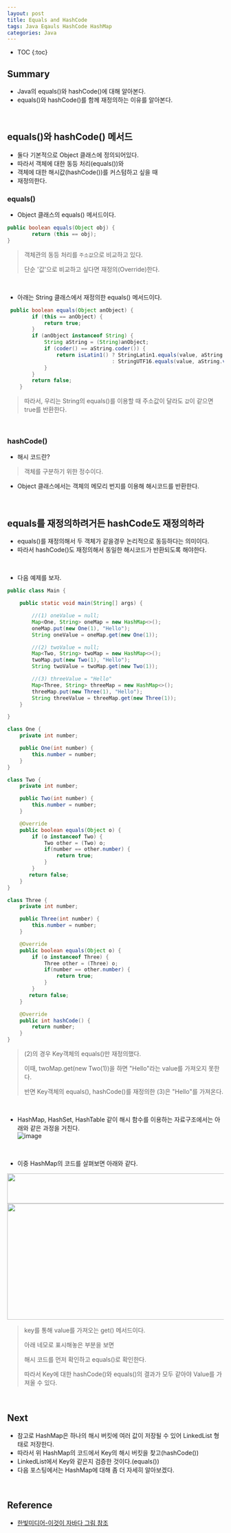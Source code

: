 ```yaml
---
layout: post
title: Equals and HashCode
tags: Java Eqauls HashCode HashMap
categories: Java
---
```

  
* TOC
{:toc}  
  
## Summary
* Java의 equals()와 hashCode()에 대해 알아본다.
* equals()와 hashCode()를 함께 재정의하는 이유를 알아본다.
  
<br>  

## equals()와 hashCode() 메서드
* 둘다 기본적으로 Object 클래스에 정의되어있다.
* 따라서 객체에 대한 동등 처리(equals())와
* 객체에 대한 해시값(hashCode())를 커스텀하고 싶을 때
* 재정의한다.

### equals()
* Object 클래스의 equals() 메서드이다.
```java  
public boolean equals(Object obj) {
        return (this == obj);
}
```
> 객체관의 동등 처리를 `주소값`으로 비교하고 있다.
>
> 단순 '값'으로 비교하고 싶다면 재정의(Override)한다.
  
<br>  

* 아래는 String 클래스에서 재정의한 equals() 메서드이다.
```java
 public boolean equals(Object anObject) {
        if (this == anObject) {
            return true;
        }
        if (anObject instanceof String) {
            String aString = (String)anObject;
            if (coder() == aString.coder()) {
                return isLatin1() ? StringLatin1.equals(value, aString.value)
                                  : StringUTF16.equals(value, aString.value);
            }
        }
        return false;
    }
```  

> 따라서, 우리는 String의 equals()를 이용할 때 주소값이 달라도 `값`이 같으면 true를 반환한다.
  
<br>  

### hashCode()
* 해시 코드란?
> 객체를 구분하기 위한 정수이다.

* Object 클래스에서는 객체의 메모리 번지를 이용해 해시코드를 반환한다.
  
<br>  

## equals를 재정의하려거든 hashCode도 재정의하라
* equals()를 재정의해서 두 객체가 같을경우 논리적으로 동등하다는 의미이다.
* 따라서 hashCode()도 재정의해서 동일한 해시코드가 반환되도록 해야한다.
  
<br>  

* 다음 예제를 보자.  

```java
public class Main {

    public static void main(String[] args) {

        //(1) oneValue = null;
        Map<One, String> oneMap = new HashMap<>();
        oneMap.put(new One(1), "Hello");
        String oneValue = oneMap.get(new One(1));

        //(2) twoValue = null;
        Map<Two, String> twoMap = new HashMap<>();
        twoMap.put(new Two(1), "Hello");
        String twoValue = twoMap.get(new Two(1));

        //(3) threeValue = "Hello"
        Map<Three, String> threeMap = new HashMap<>();
        threeMap.put(new Three(1), "Hello");
        String threeValue = threeMap.get(new Three(1));
    }

}

class One {
    private int number;

    public One(int number) {
        this.number = number;
    }
}

class Two {
    private int number;

    public Two(int number) {
        this.number = number;
    }

    @Override
    public boolean equals(Object o) {
        if (o instanceof Two) {
            Two other = (Two) o;
            if(number == other.number) {
                return true;
            }
        }
       return false;
    }
}

class Three {
    private int number;

    public Three(int number) {
        this.number = number;
    }

    @Override
    public boolean equals(Object o) {
        if (o instanceof Three) {
            Three other = (Three) o;
            if(number == other.number) {
                return true;
            }
        }
       return false;
    }

    @Override
    public int hashCode() {
        return number;
    }
}
```

> (2)의 경우 Key객체의 equals()만 재정의했다.
>
> 이때, twoMap.get(new Two(1))을 하면 "Hello"라는 value를 가져오지 못한다.
>
> 반면 Key객체의 equals(), hashCode()를 재정의한 (3)은 "Hello"를 가져온다.
  
<br>  

* HashMap, HashSet, HashTable 같이 해시 함수를 이용하는 자료구조에서는 아래와 같은 과정을 거친다.  
![image](https://user-images.githubusercontent.com/25604495/81193180-06fa1180-8ff6-11ea-826f-ad905a1b0c86.png)  
  
<br>  

* 이중 HashMap의 코드를 살펴보면 아래와 같다.

<img src = "https://user-images.githubusercontent.com/25604495/81195390-b2a46100-8ff8-11ea-8fe4-ebce006a6de5.PNG" width="600" height="70" />  
  
<img src = "https://user-images.githubusercontent.com/25604495/81195386-b1733400-8ff8-11ea-90b2-973ace700163.PNG" width="600" height="270" />  


> key를 통해 value를 가져오는 get() 메서드이다.
>
> 아래 네모로 표시해놓은 부분을 보면
>
>  해시 코드를 먼저 확인하고 equals()로 확인한다.
>
> 따라서 Key에 대한 hashCode()와 equals()의 결과가 모두 같아야 Value를 가져올 수 있다.

<br>  

## Next
* 참고로 HashMap은 하나의 해시 버킷에 여러 값이 저장될 수 있어 LinkedList 형태로 저장한다.
* 따라서 위 HashMap의 코드에서 Key의 해시 버킷을 찾고(hashCode())
* LinkedList에서 Key와 같은지 검증한 것이다.(equals())
* 다음 포스팅에서는 HashMap에 대해 좀 더 자세히 알아보겠다.



<br>  

## Reference
* [한빛미디어-이것이 자바다 그림 참조](https://slidesplayer.org/slide/14091546/)
